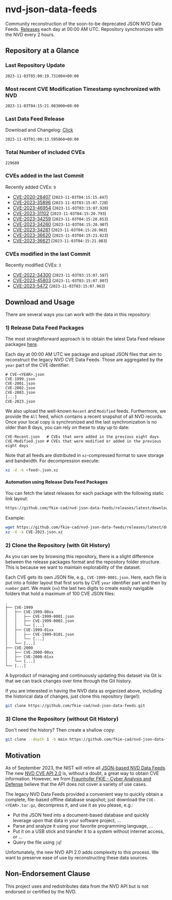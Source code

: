 # nvd-json-data-feeds

Community reconstruction of the soon-to-be deprecated JSON NVD Data Feeds. 
[Releases](https://github.com/fkie-cad/nvd-json-data-feeds/releases/latest) each day at 00:00 AM UTC.
Repository synchronizes with the NVD every 2 hours.

## Repository at a Glance

### Last Repository Update

```plain
2023-11-03T05:00:19.731004+00:00
```

### Most recent CVE Modification Timestamp synchronized with NVD

```plain
2023-11-03T04:15:21.083000+00:00
```

### Last Data Feed Release

Download and Changelog: [Click](https://github.com/fkie-cad/nvd-json-data-feeds/releases/latest)

```plain
2023-11-03T01:00:13.595060+00:00
```

### Total Number of included CVEs

```plain
229689
```

### CVEs added in the last Commit

Recently added CVEs: `9`

* [CVE-2020-28407](CVE-2020/CVE-2020-284xx/CVE-2020-28407.json) (`2023-11-03T04:15:15.447`)
* [CVE-2023-35896](CVE-2023/CVE-2023-358xx/CVE-2023-35896.json) (`2023-11-03T03:15:07.720`)
* [CVE-2023-46954](CVE-2023/CVE-2023-469xx/CVE-2023-46954.json) (`2023-11-03T03:15:07.920`)
* [CVE-2023-31102](CVE-2023/CVE-2023-311xx/CVE-2023-31102.json) (`2023-11-03T04:15:20.793`)
* [CVE-2023-34259](CVE-2023/CVE-2023-342xx/CVE-2023-34259.json) (`2023-11-03T04:15:20.853`)
* [CVE-2023-34260](CVE-2023/CVE-2023-342xx/CVE-2023-34260.json) (`2023-11-03T04:15:20.907`)
* [CVE-2023-34261](CVE-2023/CVE-2023-342xx/CVE-2023-34261.json) (`2023-11-03T04:15:20.963`)
* [CVE-2023-36620](CVE-2023/CVE-2023-366xx/CVE-2023-36620.json) (`2023-11-03T04:15:21.023`)
* [CVE-2023-36621](CVE-2023/CVE-2023-366xx/CVE-2023-36621.json) (`2023-11-03T04:15:21.083`)


### CVEs modified in the last Commit

Recently modified CVEs: `3`

* [CVE-2022-34300](CVE-2022/CVE-2022-343xx/CVE-2022-34300.json) (`2023-11-03T03:15:07.587`)
* [CVE-2023-45803](CVE-2023/CVE-2023-458xx/CVE-2023-45803.json) (`2023-11-03T03:15:07.807`)
* [CVE-2023-5472](CVE-2023/CVE-2023-54xx/CVE-2023-5472.json) (`2023-11-03T03:15:07.963`)


## Download and Usage

There are several ways you can work with the data in this repository:

### 1) Release Data Feed Packages

The most straightforward approach is to obtain the latest Data Feed release packages [here](https://github.com/fkie-cad/nvd-json-data-feeds/releases/latest).

Each day at 00:00 AM UTC we package and upload JSON files that aim to reconstruct the legacy NVD CVE Data Feeds.
Those are aggregated by the `year` part of the CVE identifier:

```
# CVE-<YEAR>.json
CVE-1999.json
CVE-2001.json
CVE-2002.json
CVE-2003.json
[...]
CVE-2023.json
```

We also upload the well-known `Recent` and `Modified` feeds.
Furthermore, we provide the `All` feed, which contains a recent snapshot of all NVD records.
Once your local copy is synchronized and the last synchronization is no older than 8 days, you can rely on these to stay up to date:

```plain
CVE-Recent.json   # CVEs that were added in the previous eight days
CVE-Modified.json # CVEs that were modified or added in the previous eight days
```

Note that all feeds are distributed in `xz`-compressed format to save storage and bandwidth.
For decompression execute:

```sh
xz -d -k <feed>.json.xz
```


#### Automation using Release Data Feed Packages

You can fetch the latest releases for each package with the following static link layout:

```sh
https://github.com/fkie-cad/nvd-json-data-feeds/releases/latest/download/CVE-<YEAR>.json.xz
```

Example:

```sh
wget https://github.com/fkie-cad/nvd-json-data-feeds/releases/latest/download/CVE-2023.json.xz
xz -d -k CVE-2023.json.xz
```

### 2) Clone the Repository (with Git History)

As you can see by browsing this repository, there is a slight difference between the release packages format and the repository folder structure.
This is because we want to maintain explorability of the dataset.

Each CVE gets its own JSON file, e.g., `CVE-1999-0001.json`.
Here, each file is put into a folder layout that first sorts by CVE `year` identifier part and then by `number` part.
We mask (`xx`) the last two digits to create easily navigable folders that hold a maximum of 100 CVE JSON files:

```plain
.
├── CVE-1999
│   ├── CVE-1999-00xx
│   │   ├── CVE-1999-0001.json
│   │   ├── CVE-1999-0002.json
│   │   └── [...]
│   ├── CVE-1999-01xx
│   │   ├── CVE-1999-0101.json
│   │   └── [...]
│   └── [...]
├── CVE-2000
│   ├── CVE-2000-00xx
│   ├── CVE-2000-01xx
│   └── [...]
└── [...]
```

A byproduct of managing and continuously updating this dataset via Git is that we can track changes over time through the Git history.

If you are interested in having the NVD data as organized above, including the historical data of changes, just clone this repository (large!):

```sh
git clone https://github.com/fkie-cad/nvd-json-data-feeds.git
```

### 3) Clone the Repository (without Git History)

Don't need the history? Then create a shallow copy:

```sh
git clone --depth 1 -b main https://github.com/fkie-cad/nvd-json-data-feeds.git
```

## Motivation

As of September 2023, the NIST will retire all [JSON-based NVD Data Feeds](https://nvd.nist.gov/vuln/data-feeds#divRetirementBanner-1).
The new [NVD CVE API 2.0](https://nvd.nist.gov/developers/vulnerabilities) is, without a doubt, a great way to obtain CVE information.
However, we from [Fraunhofer FKIE - Cyber Analysis and Defense](https://www.fkie.fraunhofer.de/en/departments/cad.html) believe that the API does not cover a variety of use cases.

The legacy NVD Data Feeds provided a convenient way to quickly obtain a complete, file-based offline database snapshot; just download the `CVE-<YEAR>.tar.gz`, decompress it, and use it as you please, e.g.:

* Put the JSON feed into a document-based database and quickly leverage upon that data in your software project, ...
* Parse and analyze it using your favorite programming language, ...
* Put it on a USB stick and transfer it to a system without internet access, or ...
* Query the file using `jq`!

Unfortunately, the new NVD API 2.0 adds complexity to this process.
We want to preserve ease of use by reconstructing these data sources.

## Non-Endorsement Clause

This project uses and redistributes data from the NVD API but is not endorsed or certified by the NVD.